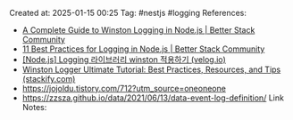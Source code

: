 Created at:  2025-01-15 00:25
Tag: #nestjs #logging
References:
- [A Complete Guide to Winston Logging in Node.js | Better Stack Community](https://betterstack.com/community/guides/logging/how-to-install-setup-and-use-winston-and-morgan-to-log-node-js-applications/)
- [11 Best Practices for Logging in Node.js | Better Stack Community](https://betterstack.com/community/guides/logging/nodejs-logging-best-practices/)
- [[Node.js] Logging 라이브러리 winston 적용하기 (velog.io)](https://velog.io/@ash/Node.js-%EC%84%9C%EB%B2%84%EC%97%90-logging-%EB%9D%BC%EC%9D%B4%EB%B8%8C%EB%9F%AC%EB%A6%AC-winston-%EC%A0%81%EC%9A%A9%ED%95%98%EA%B8%B0)
- [Winston Logger Ultimate Tutorial: Best Practices, Resources, and Tips (stackify.com)](https://stackify.com/winston-logging-tutorial/#wpautbox_latest-post)
- https://jojoldu.tistory.com/712?utm_source=oneoneone
- https://zzsza.github.io/data/2021/06/13/data-event-log-definition/
Link Notes: